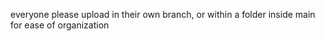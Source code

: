 everyone please upload in their own branch, or within a folder inside main for ease of organization

